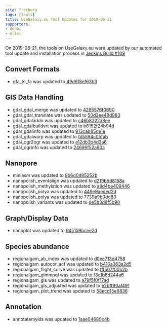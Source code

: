 ```yaml
---
site: freiburg
tags: [tools]
title: UseGalaxy.eu Tool Updates for 2019-06-21
supporters:
- denbi
- elixir
---
```


On 2019-06-21, the tools on UseGalaxy.eu were updated by our automated tool update and installation process in [Jenkins Build #109](https://build.galaxyproject.eu/job/usegalaxy-eu/job/install-tools/#109/)


## Convert Formats

- gfa_to_fa was updated to [49d6f8ef63b3](https://toolshed.g2.bx.psu.edu/view/iuc/gfa_to_fa/49d6f8ef63b3)

## GIS Data Handling

- gdal_gdal_merge was updated to [4285576f0690](https://toolshed.g2.bx.psu.edu/view/ecology/gdal_gdal_merge/4285576f0690)
- gdal_gdal_translate was updated to [50d3ee48d983](https://toolshed.g2.bx.psu.edu/view/ecology/gdal_gdal_translate/50d3ee48d983)
- gdal_gdaladdo was updated to [c46b8322a8ee](https://toolshed.g2.bx.psu.edu/view/ecology/gdal_gdaladdo/c46b8322a8ee)
- gdal_gdalbuildvrt was updated to [b6152f24b94d](https://toolshed.g2.bx.psu.edu/view/ecology/gdal_gdalbuildvrt/b6152f24b94d)
- gdal_gdalinfo was updated to [913cab85ce1e](https://toolshed.g2.bx.psu.edu/view/ecology/gdal_gdalinfo/913cab85ce1e)
- gdal_gdalwarp was updated to [fd5594c05fab](https://toolshed.g2.bx.psu.edu/view/ecology/gdal_gdalwarp/fd5594c05fab)
- gdal_ogr2ogr was updated to [e12db3b4d3a6](https://toolshed.g2.bx.psu.edu/view/ecology/gdal_ogr2ogr/e12db3b4d3a6)
- gdal_ogrinfo was updated to [24696f52a90a](https://toolshed.g2.bx.psu.edu/view/ecology/gdal_ogrinfo/24696f52a90a)

## Nanopore

- miniasm was updated to [8b6d0d85252b](https://toolshed.g2.bx.psu.edu/view/iuc/miniasm/8b6d0d85252b)
- nanopolish_eventalign was updated to [d219b6d8158a](https://toolshed.g2.bx.psu.edu/view/bgruening/nanopolish_eventalign/d219b6d8158a)
- nanopolish_methylation was updated to [a8d4be409446](https://toolshed.g2.bx.psu.edu/view/bgruening/nanopolish_methylation/a8d4be409446)
- nanopolish_polya was updated to [449e9aeded2d](https://toolshed.g2.bx.psu.edu/view/bgruening/nanopolish_polya/449e9aeded2d)
- nanopolish_polya was updated to [7739a9b0dd83](https://toolshed.g2.bx.psu.edu/view/bgruening/nanopolish_polya/7739a9b0dd83)
- nanopolish_variants was updated to [de5b3d8f5b90](https://toolshed.g2.bx.psu.edu/view/bgruening/nanopolish_variants/de5b3d8f5b90)



## Graph/Display Data

- nanoplot was updated to [645159bcee2d](https://toolshed.g2.bx.psu.edu/view/iuc/nanoplot/645159bcee2d)

## Species abundance

- regionalgam_ab_index was updated to [d0ee713d4758](https://toolshed.g2.bx.psu.edu/view/ecology/regionalgam_ab_index/d0ee713d4758)
- regionalgam_autocor_acf was updated to [b416a363a2d5](https://toolshed.g2.bx.psu.edu/view/ecology/regionalgam_autocor_acf/b416a363a2d5)
- regionalgam_flight_curve was updated to [fff507f00b2b](https://toolshed.g2.bx.psu.edu/view/ecology/regionalgam_flight_curve/fff507f00b2b)
- regionalgam_glmmpql was updated to [f3e1b6d244a6](https://toolshed.g2.bx.psu.edu/view/ecology/regionalgam_glmmpql/f3e1b6d244a6)
- regionalgam_gls was updated to [a79f5f0f17ad](https://toolshed.g2.bx.psu.edu/view/ecology/regionalgam_gls/a79f5f0f17ad)
- regionalgam_gls_adjusted was updated to [e2bff90af491](https://toolshed.g2.bx.psu.edu/view/ecology/regionalgam_gls_adjusted/e2bff90af491)
- regionalgam_plot_trend was updated to [58ecd15e6836](https://toolshed.g2.bx.psu.edu/view/ecology/regionalgam_plot_trend/58ecd15e6836)

## Annotation

- annotatemyids was updated to [1aae04680c4b](https://toolshed.g2.bx.psu.edu/view/iuc/annotatemyids/1aae04680c4b)

